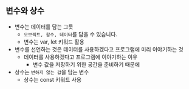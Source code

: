 ## 변수와 상수

* 변수는 데이터를 담는 그릇
  * `오브젝트, 함수, 데이터`를 담을 수 있습니다.
  * 변수는 var, let 키워드 활용
* 변수를 선언하는 것은 데이터를 사용하겠다고 프로그램에 미리 이야기하는 것
  * 데이터를 사용하겠다고 프로그램에 이야기하는 이유
    * 변수 값을 저장하기 위한 공간을 준비하기 때문에
* 상수는 `변하지 않는 값`을 담는 변수
  * 상수는 const 키워드 사용